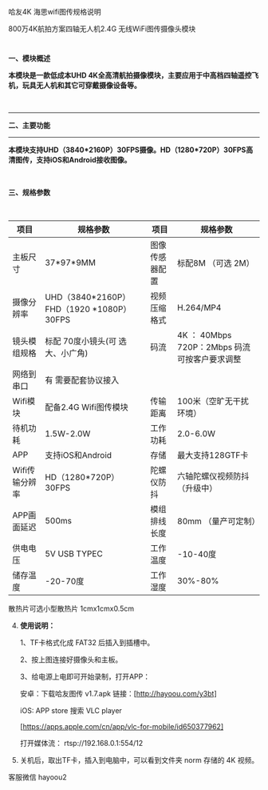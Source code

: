 哈友4K 海思wifi图传规格说明

800万4K航拍方案四轴无人机2.4G 无线WiFi图传摄像头模块

#

**一、模块概述**


**本模块是一款低成本UHD
4K全高清航拍摄像模块，主要应用于中高档四轴遥控飞机，玩具无人机和其它可穿戴摄像设备等。**

 

****

**二、主要功能**

****

**本模块支持UHD（**3840\*2160P**）30FPS摄像。HD（1280\*720P）30FPS高清图传，支持iOS和Android接收图像。**

 

**三、规格参数**

  


| **项目**       | **规格参数**   | **项目**       | **规格参数**   |
| --------   | ------  | ------ | ----  |
| 主板尺寸       | 37\*97\*9MM    | 图像传感器配置 | 标配8M （可选 2M）    |
| 摄像分辨率     | UHD（3840\*2160P）FHD（1920 \*1080P）30FPS           | 视频压缩格式   | H.264/MP4      
| 镜头模组规格   | 标配 70度小镜头(可    选大、小广角)      | 码流           | 4K ： 40Mbps   720P：2Mbps   码流可按客户要求调整
| 网络到串口    | 有 需要配套协议接入       |       |      |
| Wifi模块       | 配备2.4G  Wifi图传模块      | 传输距离       | 100米（空旷无干扰环境）     |
| 待机功耗       | 1.5W-2.0W      | 工作功耗       | 2.0-6.0W       |
| APP            | 支持iOS和Android              | 存储           | 最大支持128GTF卡    
| Wifi传输分辨率 | HD（1280\*720P） 30FPS            | 陀螺仪防抖     | 六轴陀螺仪视频防抖（升级中） |
| APP画面延迟    | 500ms          | 模组排线长度   | 80mm   （量产可定制）
| 供电电压       | 5V USB TYPEC   | 工作温度       | -10-40度       |
| 储存温度       | -20-70度       | 工作湿度       | 30%-80%        |


散热片可选小型散热片 1cmx1cmx0.5cm


4.  **使用说明：**

    1、TF卡格式化成 FAT32 后插入到插槽中。

    2、按上图连接好摄像头和主板。

    3、给电源上电即可开始录制，打开APP：

    安卓：下载哈友图传 v1.7.apk
    链接：[http://hayoou.com/y3bt]

    iOS: APP store 搜索 VLC player

    [https://apps.apple.com/cn/app/vlc-for-mobile/id650377962]

    打开媒体流： rtsp://192.168.0.1:554/12

4.  关机后，取出TF卡，插入到电脑中，可以看到文件夹 norm 存储的 4K 视频。


客服微信  hayoou2
